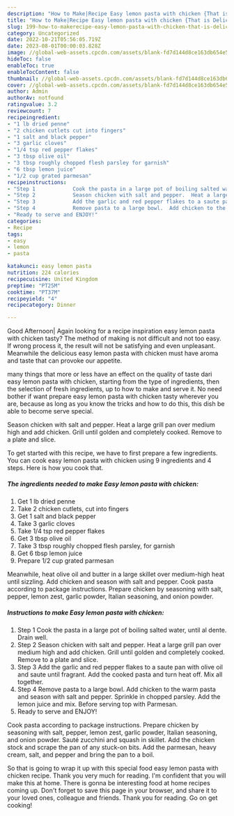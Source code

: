 ```yaml
---
description: "How to Make|Recipe Easy lemon pasta with chicken {That is Delicious"
title: "How to Make|Recipe Easy lemon pasta with chicken {That is Delicious"
slug: 199-how-to-makerecipe-easy-lemon-pasta-with-chicken-that-is-delicious
category: Uncategorized
date: 2022-10-21T05:56:05.719Z
date: 2023-08-01T00:00:03.828Z
image: //global-web-assets.cpcdn.com/assets/blank-fd7d144d8ce163db654e5a02c40b08a2775adb7897d16e4062681dc7e1b2800f.png
hideToc: false
enableToc: true
enableTocContent: false
thumbnail: //global-web-assets.cpcdn.com/assets/blank-fd7d144d8ce163db654e5a02c40b08a2775adb7897d16e4062681dc7e1b2800f.png
cover: //global-web-assets.cpcdn.com/assets/blank-fd7d144d8ce163db654e5a02c40b08a2775adb7897d16e4062681dc7e1b2800f.png
author: Admin
authorAv: notfound
ratingvalue: 3.2
reviewcount: 7
recipeingredient:
- "1 lb dried penne"
- "2 chicken cutlets cut into fingers"
- "1 salt and black pepper"
- "3 garlic cloves"
- "1/4 tsp red pepper flakes"
- "3 tbsp olive oil"
- "3 tbsp roughly chopped flesh parsley for garnish"
- "6 tbsp lemon juice"
- "1/2 cup grated parmesan"
recipeinstructions:
- "Step 1            Cook the pasta in a large pot of boiling salted water, until al dente.  Drain well."
- "Step 2            Season chicken with salt and pepper.  Heat a large grill pan over medium high and add chicken.  Grill until golden and completely cooked.  Remove to a plate and slice."
- "Step 3            Add the garlic and red pepper flakes to a saute pan with olive oil and saute until fragrant.  Add the cooked pasta and turn heat off.  Mix all together."
- "Step 4            Remove pasta to a large bowl.  Add chicken to the warm pasta and season with salt and pepper.  Sprinkle in chopped parsley.  Add the lemon juice and mix.  Before serving top with Parmesan."
- "Ready to serve and ENJOY!"
categories:
- Recipe
tags:
- easy
- lemon
- pasta

katakunci: easy lemon pasta 
nutrition: 224 calories
recipecuisine: United Kingdom
preptime: "PT25M"
cooktime: "PT37M"
recipeyield: "4"
recipecategory: Dinner

---
```



Good Afternoon| Again looking for a recipe inspiration easy lemon pasta with chicken tasty? The method of making is not difficult and not too easy. If wrong process it, the result will not be satisfying and even unpleasant. Meanwhile the delicious easy lemon pasta with chicken must have aroma and taste that can provoke our appetite.






many things that more or less have an effect on the quality of taste dari easy lemon pasta with chicken, starting from the type of ingredients, then the selection of fresh ingredients, up to how to make and serve it. No need bother if want prepare easy lemon pasta with chicken tasty wherever you are, because as long as you know the tricks and how to do this, this dish be able to become serve special.


Season chicken with salt and pepper. Heat a large grill pan over medium high and add chicken. Grill until golden and completely cooked. Remove to a plate and slice.


To get started with this recipe, we have to first prepare a few ingredients. You can cook easy lemon pasta with chicken using 9 ingredients and 4 steps. Here is how you cook that.

<!--inarticleads1-->

##### The ingredients needed to make Easy lemon pasta with chicken:

1. Get 1 lb dried penne
1. Take 2 chicken cutlets, cut into fingers
1. Get 1 salt and black pepper
1. Take 3 garlic cloves
1. Take 1/4 tsp red pepper flakes
1. Get 3 tbsp olive oil
1. Take 3 tbsp roughly chopped flesh parsley, for garnish
1. Get 6 tbsp lemon juice
1. Prepare 1/2 cup grated parmesan


Meanwhile, heat olive oil and butter in a large skillet over medium-high heat until sizzling. Add chicken and season with salt and pepper. Cook pasta according to package instructions. Prepare chicken by seasoning with salt, pepper, lemon zest, garlic powder, Italian seasoning, and onion powder. 

<!--inarticleads2-->

##### Instructions to make Easy lemon pasta with chicken:

1. Step 1            Cook the pasta in a large pot of boiling salted water, until al dente.  Drain well.
1. Step 2            Season chicken with salt and pepper.  Heat a large grill pan over medium high and add chicken.  Grill until golden and completely cooked.  Remove to a plate and slice.
1. Step 3            Add the garlic and red pepper flakes to a saute pan with olive oil and saute until fragrant.  Add the cooked pasta and turn heat off.  Mix all together.
1. Step 4            Remove pasta to a large bowl.  Add chicken to the warm pasta and season with salt and pepper.  Sprinkle in chopped parsley.  Add the lemon juice and mix.  Before serving top with Parmesan.
1. Ready to serve and ENJOY!

Cook pasta according to package instructions. Prepare chicken by seasoning with salt, pepper, lemon zest, garlic powder, Italian seasoning, and onion powder. Sauté zucchini and squash in skillet. Add the chicken stock and scrape the pan of any stuck-on bits. Add the parmesan, heavy cream, salt, and pepper and bring the pan to a boil. 

So that is going to wrap it up with this special food easy lemon pasta with chicken recipe. Thank you very much for reading. I'm confident that you will make this at home. There is gonna be interesting food at home recipes coming up. Don't forget to save this page in your browser, and share it to your loved ones, colleague and friends. Thank you for reading. Go on get cooking!
